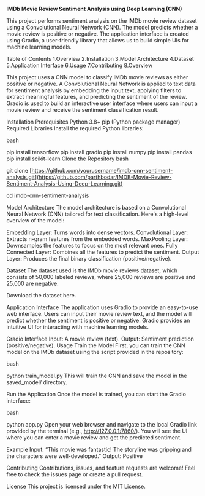**IMDb Movie Review Sentiment Analysis using Deep Learning (CNN)**

This project performs sentiment analysis on the IMDb movie review dataset using a Convolutional Neural Network (CNN). The model predicts whether a movie review is positive or negative. The application interface is created using Gradio, a user-friendly library that allows us to build simple UIs for machine learning models.

Table of Contents
1.Overview
2.Installation
3.Model Architecture
4.Dataset
5.Application Interface
6.Usage
7.Contributing
8.Overview


This project uses a CNN model to classify IMDb movie reviews as either positive or negative. A Convolutional Neural Network is applied to text data for sentiment analysis by embedding the input text, applying filters to extract meaningful features, and predicting the sentiment of the review. Gradio is used to build an interactive user interface where users can input a movie review and receive the sentiment classification result.

Installation
Prerequisites
Python 3.8+
pip (Python package manager)
Required Libraries
Install the required Python libraries:

bash

pip install tensorflow
pip install gradio
pip install numpy
pip install pandas
pip install scikit-learn
Clone the Repository
bash

git clone [https://github.com/yourusername/imdb-cnn-sentiment-analysis.git](https://github.com/parthbodar/IMDB-Movie-Review-Sentiment-Analysis-Using-Deep-Learning.git)

cd imdb-cnn-sentiment-analysis

Model Architecture
The model architecture is based on a Convolutional Neural Network (CNN) tailored for text classification. Here's a high-level overview of the model:

Embedding Layer: Turns words into dense vectors.
Convolutional Layer: Extracts n-gram features from the embedded words.
MaxPooling Layer: Downsamples the features to focus on the most relevant ones.
Fully Connected Layer: Combines all the features to predict the sentiment.
Output Layer: Produces the final binary classification (positive/negative).

Dataset
The dataset used is the IMDb movie reviews dataset, which consists of 50,000 labeled reviews, where 25,000 reviews are positive and 25,000 are negative.

Download the dataset here.

Application Interface
The application uses Gradio to provide an easy-to-use web interface. Users can input their movie review text, and the model will predict whether the sentiment is positive or negative. Gradio provides an intuitive UI for interacting with machine learning models.

Gradio Interface
Input: A movie review (text).
Output: Sentiment prediction (positive/negative).
Usage
Train the Model
First, you can train the CNN model on the IMDb dataset using the script provided in the repository:

bash

python train_model.py
This will train the CNN and save the model in the saved_model/ directory.

Run the Application
Once the model is trained, you can start the Gradio interface:

bash

python app.py
Open your web browser and navigate to the local Gradio link provided by the terminal (e.g., http://127.0.0.1:7860/). You will see the UI where you can enter a movie review and get the predicted sentiment.

Example
Input: “This movie was fantastic! The storyline was gripping and the characters were well-developed.”
Output: Positive


Contributing
Contributions, issues, and feature requests are welcome! Feel free to check the issues page or create a pull request.

License
This project is licensed under the MIT License.
